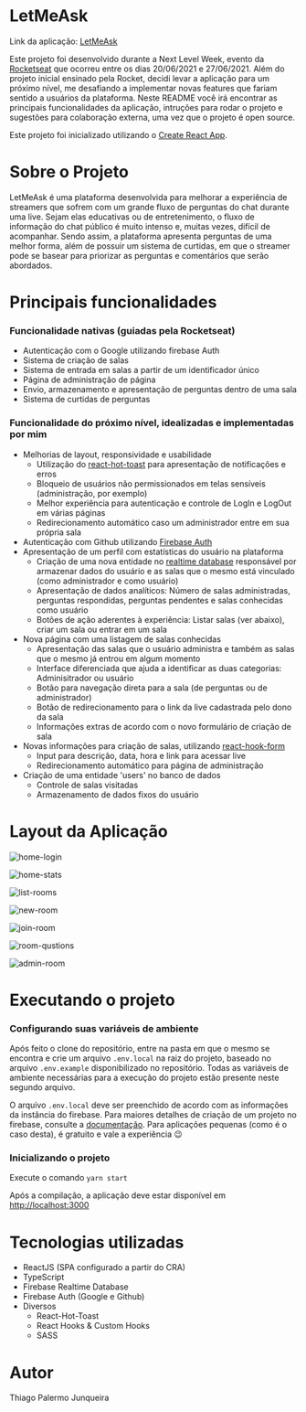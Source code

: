 # LetMeAsk

Link da aplicação: [LetMeAsk](https://letmeask-rocketseat-nlw06.vercel.app/)

Este projeto foi desenvolvido durante a Next Level Week, evento da [Rocketseat](https://rocketseat.com.br/) que ocorreu entre os dias 20/06/2021 e 27/06/2021. Além do projeto inicial ensinado pela Rocket, decidi levar a aplicação para um próximo nível, me desafiando a implementar novas features que fariam sentido a usuários da plataforma. Neste README você irá encontrar as principais funcionalidades da aplicação, intruções para rodar o projeto e sugestões para colaboração externa, uma vez que o projeto é open source.

Este projeto foi inicializado utilizando o [Create React App](https://github.com/facebook/create-react-app).

# Sobre o Projeto

LetMeAsk é uma plataforma desenvolvida para melhorar a experiência de streamers que sofrem com um grande fluxo de perguntas do chat durante uma live. Sejam elas educativas ou de entretenimento, o fluxo de informação do chat público é muito intenso e, muitas vezes, difícil de acompanhar. Sendo assim, a plataforma apresenta perguntas de uma melhor forma, além de possuir um sistema de curtidas, em que o streamer pode se basear para priorizar as perguntas e comentários que serão abordados.

# Principais funcionalidades

### Funcionalidade nativas (guiadas pela Rocketseat)
- Autenticação com o Google utilizando firebase Auth
- Sistema de criação de salas
- Sistema de entrada em salas a partir de um identificador único
- Página de administração de página
- Envio, armazenamento e apresentação de perguntas dentro de uma sala
- Sistema de curtidas de perguntas

### Funcionalidade do próximo nível, idealizadas e implementadas por mim
- Melhorias de layout, responsividade e usabilidade
  - Utilização do [react-hot-toast](https://react-hot-toast.com/) para apresentação de notificações e erros
  - Bloqueio de usuários não permissionados em telas sensíveis (administração, por exemplo)
  - Melhor experiência para autenticação e controle de LogIn e LogOut em várias páginas
  - Redirecionamento automático caso um administrador entre em sua própria sala
- Autenticação com Github utilizando [Firebase Auth](https://firebase.google.com/products/auth)
- Apresentação de um perfil com estatísticas do usuário na plataforma
  - Criação de uma nova entidade no [realtime database](https://firebase.google.com/products/realtime-database) responsável por armazenar dados do usuário e as salas que o mesmo está vinculado (como administrador e como usuário)
  - Apresentação de dados analíticos: Número de salas administradas, perguntas respondidas, perguntas pendentes e salas conhecidas como usuário
  - Botões de ação aderentes à experiência: Listar salas (ver abaixo), criar um sala ou entrar em um sala
- Nova página com uma listagem de salas conhecidas
  - Apresentação das salas que o usuário administra e também as salas que o mesmo já entrou em algum momento
  - Interface diferenciada que ajuda a identificar as duas categorias: Adminisitrador ou usuário
  - Botão para navegação direta para a sala (de perguntas ou de administrador)
  - Botão de redirecionamento para o link da live cadastrada pelo dono da sala
  - Informações extras de acordo com o novo formulário de criação de sala
- Novas informações para criação de salas, utilizando [react-hook-form](https://react-hook-form.com/)
  - Input para descrição, data, hora e link para acessar live
  - Redirecionamento automático para página de administração
- Criação de uma entidade 'users' no banco de dados
  - Controle de salas visitadas
  - Armazenamento de dados fixos do usuário
  
# Layout da Aplicação

![home-login](https://i.ibb.co/g9g0KB5/home-login.png)

![home-stats](https://i.ibb.co/nwYXnxH/user-stats.png)

![list-rooms](https://i.ibb.co/g3L3QX2/list-rooms.png)

![new-room](https://i.ibb.co/jJPMKd7/new-room.png)

![join-room](https://i.ibb.co/ys0PMBk/join-room.png)

![room-qustions](https://i.ibb.co/YyStbwm/room-questions.png)

![admin-room](https://i.ibb.co/qNzFk7t/admin-room.png)

# Executando o projeto

### Configurando suas variáveis de ambiente
Após feito o clone do repositório, entre na pasta em que o mesmo se encontra e crie um arquivo `.env.local` na raiz do projeto, baseado no arquivo `.env.example` disponibilizado no repositório. Todas as variáveis de ambiente necessárias para a execução do projeto estão presente neste segundo arquivo.

O arquivo `.env.local` deve ser preenchido de acordo com as informações da instância do firebase. Para maiores detalhes de criação de um projeto no firebase, consulte a [documentação](https://firebase.google.com/docs/web/setup). Para aplicações pequenas (como é o caso desta), é gratuito e vale a experiência 😉

### Inicializando o projeto
Execute o comando `yarn start`

Após a compilação, a aplicação deve estar disponível em [http://localhost:3000](http://localhost:3000)

# Tecnologias utilizadas
- ReactJS (SPA configurado a partir do CRA)
- TypeScript
- Firebase Realtime Database
- Firebase Auth (Google e Github)
- Diversos
  - React-Hot-Toast
  - React Hooks & Custom Hooks
  - SASS

# Autor
Thiago Palermo Junqueira
